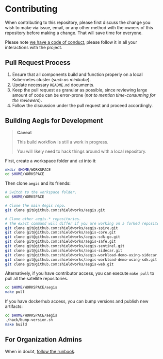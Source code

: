 # Contributing

When contributing to this repository, please first discuss the change you wish 
to make via issue, email, or any other method with the owners of this repository 
before making a change. That will save time for everyone.

Please note [we have a code of conduct](CODE_OF_CONDUCT.md), please follow it 
in all your interactions with the project.

## Pull Request Process

1. Ensure that all components build and function properly on a local Kubernetes
   cluster (*such as minikube*).
2. Update necessary `README.md` documents.
3. Keep the pull request as granular as possible, since reviewing large amount
   of code can be error-prone (*not to mention time-consuming for the reviewers*).
4. Follow the discussion under the pull request and proceed accordingly.

## Building Aegis for Development

> **Caveat**
> 
> This build workflow is still a work in progress.
> 
> You will likely need to hack things around with a local repository.

First, create a workspace folder and `cd` into it:

```bash 
mkdir $HOME/WORKSPACE
cd $HOME/WORKSPACE
```

Then clone `aegis` and its friends:

```bash 
# Switch to the workspace folder.
cd $HOME/WORKSPACE

# Clone the main Aegis repo.
git clone git@github.com:shieldworks/aegis.git

# Clone other aegis-* repositories.
# The exact command will differ if you are working on a forked repository.
git clone git@github.com:shieldworks/aegis-spire.git
git clone git@github.com:shieldworks/aegis-core.git
git clone git@github.com:shieldworks/aegis-sdk-go.git
git clone git@github.com:shieldworks/aegis-safe.git
git clone git@github.com:shieldworks/aegis-sentinel.git
git clone git@github.com:shieldworks/aegis-sidecar.git
git clone git@github.com:shieldworks/aegis-workload-demo-using-sidecar.git
git clone git@github.com:shieldworks/aegis-workload-demo-using-sdk.git
git clone git@github.com:shieldworks/aegis-web.git
```

Alternatively, if you have contributor access, you can execute `make pull`
to pull all the satellite repositories.

```bash 
cd $HOME/WORKSPACE/aegis
make pull
```

If you have dockerhub access, you can bump versions and publish new artifacts:

```bash 
cd $HOME/WORKSPACE/aegis
./hack/bump-version.sh
make build
```

## For Organization Admins

When in doubt, [follow the runbook](runbook.txt).
